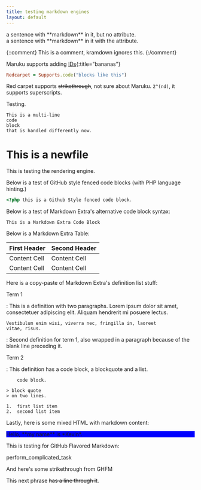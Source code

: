 ```yaml
---
title: testing markdown engines
layout: default
---
```


<div>
a sentence with **markdown** in it, but no attribute.
</div>

<div markdown="1">
a sentence with **markdown** in it with the attribute.
</div>

{::comment}
This is a comment, kramdown ignores this.
{:/comment}

Maruku supports adding [IDs](#){:title="bananas"}

```ruby
Redcarpet = Supports.code("blocks like this")
```

Red carpet supports ~~strikethrough~~, not sure about Maruku. `2^(nd)`, it supports superscripts.

Testing.

```
This is a multi-line 
code
block
that is handled differently now.
```


This is a newfile
=================

This is testing the rendering engine.


Below is a test of GitHub style fenced code blocks (with PHP language hinting.)

```php
<?php this is a Github Style fenced code block.
```

Below is a test of Markdown Extra's alternative code block syntax:

~~~~~~~~~~~~~~~~~~~~~~~~~~~~~~~~~~~
This is a Markdown Extra Code Block
~~~~~~~~~~~~~~~~~~~~~~~~~~~~~~~~~~~

Below is a Markdown Extra Table:

First Header  | Second Header
------------- | -------------
Content Cell  | Content Cell
Content Cell  | Content Cell

Here is a copy-paste of Markdown Extra's definition list stuff:

Term 1

:   This is a definition with two paragraphs. Lorem ipsum 
    dolor sit amet, consectetuer adipiscing elit. Aliquam 
    hendrerit mi posuere lectus.

    Vestibulum enim wisi, viverra nec, fringilla in, laoreet
    vitae, risus.

:   Second definition for term 1, also wrapped in a paragraph
    because of the blank line preceding it.

Term 2

:   This definition has a code block, a blockquote and a list.

        code block.

    > block quote
    > on two lines.

    1.  first list item
    2.  second list item

Lastly, here is some mixed HTML with markdown content:

<div style="background: blue;" markdown="1">
Hello, **my name** is *Kevin*.
</div>

This is testing for GitHub Flavored Markdown:

perform_complicated_task

And here's some strikethrough from GHFM

This next phrase ~~has a line through it~~.
